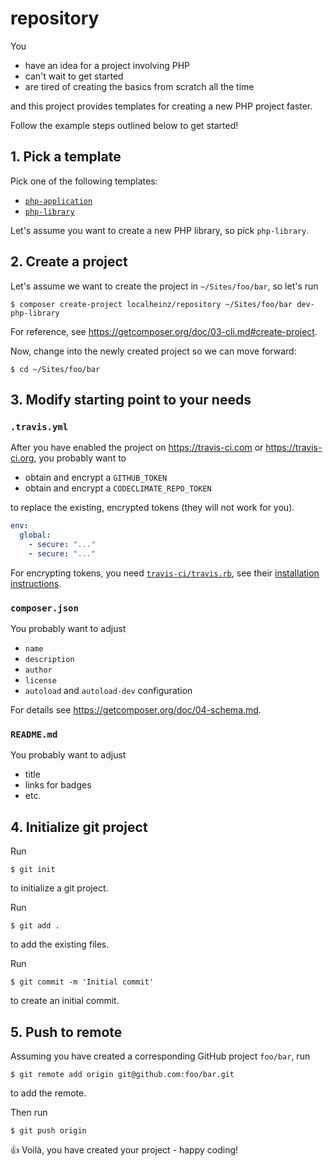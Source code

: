 # repository

You

* have an idea for a project involving PHP 
* can't wait to get started
* are tired of creating the basics from scratch all the time

and this project provides templates for creating a new PHP project faster. 


Follow the example steps outlined below to get started!

## 1. Pick a template

Pick one of the following templates:

* [`php-application`](https://github.com/localheinz/repository/tree/php-application)
* [`php-library`](https://github.com/localheinz/repository/tree/php-library)

Let's assume you want to create a new PHP library, so pick `php-library`. 

## 2. Create a project

Let's assume we want to create the project in `~/Sites/foo/bar`, so let's run

```
$ composer create-project localheinz/repository ~/Sites/foo/bar dev-php-library
```

For reference, see https://getcomposer.org/doc/03-cli.md#create-project.

Now, change into the newly created project so we can move forward:

```
$ cd ~/Sites/foo/bar
```

## 3. Modify starting point to your needs

### `.travis.yml`

After you have enabled the project on https://travis-ci.com or https://travis-ci.org, 
you probably want to

* obtain and encrypt a `GITHUB_TOKEN`
* obtain and encrypt a `CODECLIMATE_REPO_TOKEN`

to replace the existing, encrypted tokens (they will not work for you).

```yml
env:
  global:
    - secure: "..."
    - secure: "..."
```

For encrypting tokens, you need [`travis-ci/travis.rb`](https://github.com/travis-ci/travis.rb), see their [installation instructions](https://github.com/travis-ci/travis.rb#installation).

### `composer.json`

You probably want to adjust 

* `name`
* `description`
* `author`
* `license`
* `autoload` and `autoload-dev` configuration

For details see https://getcomposer.org/doc/04-schema.md.

### `README.md`

You probably want to adjust

* title
* links for badges
* etc.

## 4. Initialize git project

Run

```
$ git init
```

to initialize a git project.

Run 

```
$ git add .
``` 

to add the existing files.

Run

```
$ git commit -m 'Initial commit'
```

to create an initial commit.

## 5. Push to remote

Assuming you have created a corresponding GitHub project `foo/bar`, run

```
$ git remote add origin git@github.com:foo/bar.git
```

to add the remote.

Then run

```
$ git push origin
```

:+1: Voilà, you have created your project - happy coding!
